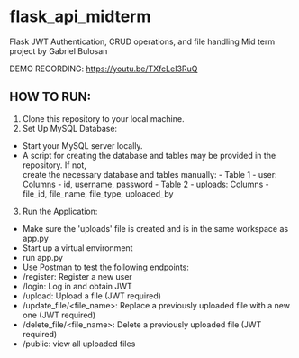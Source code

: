 # flask_api_midterm
Flask JWT Authentication, CRUD operations, and file handling Mid term project by Gabriel Bulosan

DEMO RECORDING:
https://youtu.be/TXfcLeI3RuQ

HOW TO RUN:
-----------
1. Clone this repository to your local machine.
2. Set Up MySQL Database:
  - Start your MySQL server locally.
  - A script for creating the database and tables may be provided in the repository. If not,     
    create the necessary database and tables manually:
        - Table 1 - user: Columns - id, username, password
        - Table 2 - uploads: Columns - file_id, file_name, file_type, uploaded_by
3. Run the Application:
  - Make sure the 'uploads' file is created and is in the same workspace as app.py
  - Start up a virtual environment
  - run app.py
  - Use Postman to test the following endpoints:
  - /register: Register a new user
  - /login: Log in and obtain JWT
  - /upload: Upload a file (JWT required)
  - /update_file/<file_name>: Replace a previously uploaded file with a new one (JWT required)
  - /delete_file/<file_name>: Delete a previously uploaded file (JWT required)
  - /public: view all uploaded files
